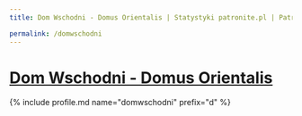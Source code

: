 ```yaml
---
title: Dom Wschodni - Domus Orientalis | Statystyki patronite.pl | Patromierz

permalink: /domwschodni
---
```


# [Dom Wschodni - Domus Orientalis](https://patronite.pl/domwschodni)

{% include profile.md name="domwschodni" prefix="d" %}
